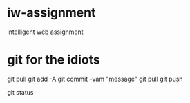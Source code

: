 # iw-assignment
intelligent web assignment

# git for the idiots
git pull
git add -A
git commit -vam "message"
git pull
git push


git status
